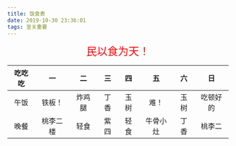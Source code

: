 ```yaml
---
title: 饭食表
date: 2019-10-30 23:36:01
tags: 至关重要
---
```


<center><font size=5 color=red>民以食为天！</font></center>

| 吃吃吃 |    一    |   二   |  三  |  四  |    五    |  六  |    日    |
| :----: | :------: | :----: | :--: | :--: | :------: | :--: | :------: |
|  午饭  |  铁板！  | 炸鸡腿 | 丁香 | 玉树 |   难！   | 玉树 | 吃顿好的 |
|  晚餐  | 桃李二楼 |  轻食  | 紫四 | 轻食 | 牛骨小灶 | 丁香 |  桃李二  |

